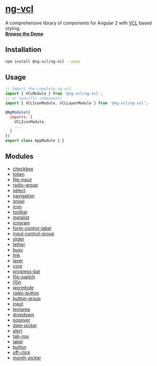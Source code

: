 # [ng-vcl](https://ng-vcl.github.io/ng-vcl/)

A comprehensive library of components for Angular 2 with [VCL](http://vcl.github.io/) based styling.<br>
**[Browse the Demo](https://ng-vcl.github.io/ng-vcl/)**

## Installation

```sh
npm install @ng-vcl/ng-vcl --save
```

## Usage

```js
// Import the complete ng-vcl
import { VCLModule } from '@ng-vcl/ng-vcl';
// or specific components
import { VCLIconModule, VCLLayerModule } from '@ng-vcl/ng-vcl';

@NgModule({
  imports: [
    VCLIconModule,
    ...
  ]
})
export class AppModule { }
```

## Modules

- [checkbox](./checkbox)
- [token](./token)
- [file-input](./file-input)
- [radio-group](./radio-group)
- [select](./select)
- [navigation](./navigation)
- [growl](./growl)
- [icon](./icon)
- [toolbar](./toolbar)
- [metalist](./metalist)
- [icogram](./icogram)
- [form-control-label](./form-control-label)
- [input-control-group](./input-control-group)
- [slider](./slider)
- [tether](./tether)
- [busy](./busy)
- [link](./link)
- [layer](./layer)
- [core](./core)
- [progress-bar](./progress-bar)
- [flip-switch](./flip-switch)
- [l10n](./l10n)
- [wormhole](./wormhole)
- [radio-button](./radio-button)
- [button-group](./button-group)
- [input](./input)
- [textarea](./textarea)
- [dropdown](./dropdown)
- [popover](./popover)
- [date-picker](./date-picker)
- [alert](./alert)
- [tab-nav](./tab-nav)
- [label](./label)
- [button](./button)
- [off-click](./off-click)
- [month-picker](./month-picker)
